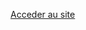 <!DOCTYPE html>
<html>

<head>
    <meta charset="UTF-8" />
    <title>Bienvenue</title>
</head>

<body>
    <p><a href="homePage.html">Acceder au site</a>
</body>

</html>